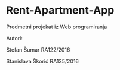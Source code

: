 # Rent-Apartment-App

Predmetni projekat iz Web programiranja

Autori:

Stefan Šumar RA122/2016

Stanislava Škorić RA135/2016
